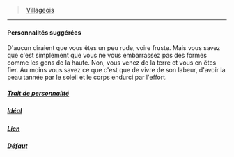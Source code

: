 ﻿> [Villageois](hd_background_villageois.md)

---

#### Personnalités suggérées

D'aucun diraient que vous êtes un peu rude, voire fruste. Mais vous savez que c'est simplement que vous ne vous embarrassez pas des formes comme les gens de la haute. Non, vous venez de la terre et vous en êtes fier. Au moins vous savez ce que c'est que de vivre de son labeur, d'avoir la peau tannée par le soleil et le corps endurci par l'effort.



##### [Trait de personnalité](hd_background_villageois_trait_de_personnalite.md)



##### [Idéal](hd_background_villageois_ideal.md)



##### [Lien](hd_background_villageois_lien.md)



##### [Défaut](hd_background_villageois_defaut.md)

